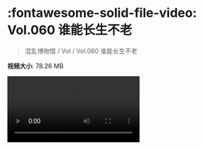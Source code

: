 # :fontawesome-solid-file-video: Vol.060 谁能长生不老

> 混乱博物馆 / Vol / Vol.060 谁能长生不老

**视频大小**: 78.26 MB

<div class="video"><video src="https://file.hsyhx.top/archive/混乱博物馆/Vol/060.mp4" controls preload>🤔 您的浏览器不支持 video 标签</video></div>